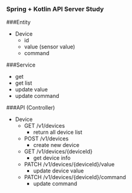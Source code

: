 ### Spring + Kotlin API Server Study

###Entity
- Device
  - id
  - value (sensor value)
  - command


###Service
- get
- get list
- update value
- update command


###API (Controller)
- Device
  - GET /v1/devices
    - return all device list
  - POST /v1/devices
    - create new device
  - GET /v1/devices/{deviceId}
    - get device info
  - PATCH /v1/devices/{deviceId}/value
    - update device value
  - PATCH /v1/devices/{deviceId}/command
    - update command
  
